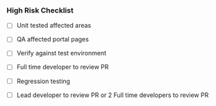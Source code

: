 ### High Risk Checklist

- [ ] Unit tested affected areas
- [ ] QA affected portal pages
- [ ] Verify against test environment

- [ ] Full time developer to review PR
- [ ] Regression testing

- [ ] Lead developer to review PR or 2 Full time developers to review PR
